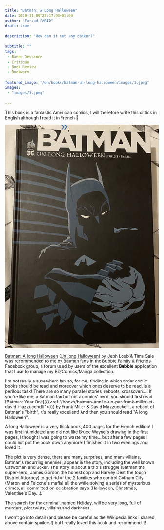 ```yaml
---
title: "Batman: A Long Halloween"
date: 2020-11-09T23:17:03+01:00
author: "Farzad FARID"
draft: true

description: "How can it get any darker?"

subtitle: ""
tags:
 - Bande Dessinée
 - Critique
 - Book Review
 - Bookworm

featured_image: "/en/books/batman-un-long-halloween/images/1.jpeg" 
images:
 - "images/1.jpeg"

---
```


This book is a fantastic American comics, I will therefore write this critics in English although I read it in French :slightly_smiling_face:  

![image](images/1.jpeg#layoutTextWidth)

[Batman: A long Halloween](https://en.wikipedia.org/wiki/Batman:_The_Long_Halloween) ([Un long Halloween](https://fr.wikipedia.org/wiki/Batman_:_Un_long_Halloween>)) by Jeph Loeb & Time Sale was recommended to me by Batman fans in the [Bubble Family & Friends](https://www.facebook.com/groups/BubbleBD) Facebook group, a forum used by users of the excellent **Bubble** application that I use to manage my BD/Comics/Manga collection.

I'm not really a super-hero fan so, for me, finding in which order comic books should be read and moreover which ones deserve to be read, is a perilous task! There are so many parallel stories, reboots, crossovers… If you're like me, a Batman fan but not a comics' nerd, you should first read [Batman: Year One]({{<ref "/books/batman-année-un-par-frank-miller-et-david-mazzucchelli">}}) by Frank Miller & David Mazzucchelli, a reboot of Batman's "birth", it's really excellent! And then you should read "A long Halloween".

A long Halloween is a very thick book, 400 pages for the French edition! I was first intimidated and did not like Bruce Wayne's drawing in the first pages, I thought I was going to waste my time… but after a few pages I could not put the book down anymore! I finished it in two evenings and loved it. 

The plot is very dense, there are many surprises, and many villains, Batman's recurring enemies, appear in the story, including the well known Catwoman and Joker. The story is about a trio's struggle (Batman the super-hero, James Gordon the honest cop and Harvey Dent the tough District Attorney) to get rid of the 2 families who control Gotham City (Maroni and Falcone's mafia) all the while solving a series of mysterious crimes, all committed on celebration days (Halloween, Christmas, Valentine's Day…).

The search for the criminal, named Holiday, will be very long, full of murders, plot twists, villains and darkness. 

I won't go into detail (and please be careful as the Wikipedia links I shared above contain spoilers!) but I really loved this book and recommend it! 
